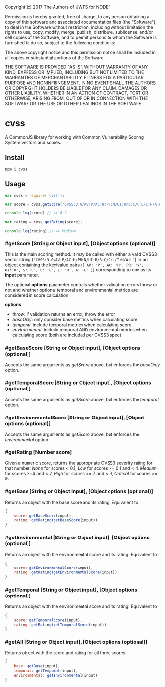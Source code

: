 Copyright (c) 2017 The Authors of 'JWTS for NODE'

Permission is hereby granted, free of charge, to any person obtaining a copy of
this software and associated documentation files (the "Software"), to deal in
the Software without restriction, including without limitation the rights to
use, copy, modify, merge, publish, distribute, sublicense, and/or sell copies of
the Software, and to permit persons to whom the Software is furnished to do so,
subject to the following conditions:

The above copyright notice and this permission notice shall be included in all
copies or substantial portions of the Software.

THE SOFTWARE IS PROVIDED "AS IS", WITHOUT WARRANTY OF ANY KIND, EXPRESS OR
IMPLIED, INCLUDING BUT NOT LIMITED TO THE WARRANTIES OF MERCHANTABILITY, FITNESS
FOR A PARTICULAR PURPOSE AND NONINFRINGEMENT. IN NO EVENT SHALL THE AUTHORS OR
COPYRIGHT HOLDERS BE LIABLE FOR ANY CLAIM, DAMAGES OR OTHER LIABILITY, WHETHER
IN AN ACTION OF CONTRACT, TORT OR OTHERWISE, ARISING FROM, OUT OF OR IN
CONNECTION WITH THE SOFTWARE OR THE USE OR OTHER DEALINGS IN THE SOFTWARE.
# cvss
A CommonJS library for working with Common Vulnerability Scoring System vectors and scores.

## Install

`npm i cvss`

## Usage

```javascript
var cvss = require('cvss');

var score = cvss.getScore('CVSS:3.0/AV:P/AC:H/PR:N/UI:R/S:C/C:L/I:H/A:L');

console.log(score) // => 6.2

var rating = cvss.getRating(score);

console.log(rating) // => Medium
```

### #getScore [String or Object input], [Object options (optional)]

This is the main scoring method. It may be called with either a valid CVSS3 vector string (`'CVSS:3.0/AV:P/AC:H/PR:N/UI:R/S:C/C:L/I:H/A:L'`) or an object containing the key/value pairs (`{ AV: 'P', AC: 'H', PR: 'N', UI:'R', S: 'C', C: 'L', I: 'H', A: 'L' }`) corresponding to one as its **input** parameter.

The optional **options** parameter controls whether validation errors throw or not and whether optional temporal and environmental metrics are considered in score calculation

**options**
- _throw_: if validation returns an error, throw the error
- _baseOnly_: only consider base metrics when calculating score
- _temporal_: include temporal metrics when calculating score
- _environmental_: include temporal AND environmental metrics when calculating score (both are included per CVSS3 spec)

### #getBaseScore [String or Object input], [Object options (optional)]

Accepts the same arguments as _getScore_ above, but enforces the _baseOnly_ option.

### #getTemporalScore [String or Object input], [Object options (optional)]

Accepts the same arguments as _getScore_ above, but enforces the _temporal_ option.
### #getEnvironmentalScore [String or Object input], [Object options (optional)]

Accepts the same arguments as _getScore_ above, but enforces the _environmental_ option.

### #getRating [Number score]

Given a numeric score, returns the appropriate CVSS3 severity rating for that number: _None_ for scores < 0.1, _Low_ for scores >= 0.1 and < 4, _Medium_ for scores >=4 and < 7, _High_ for scores >= 7 and < 9, _Critical_ for scores >= 9.

### #getBase [String or Object input], [Object options (optional)]

Returns an object with the base score and its rating. Equivalent to
```javascript
{
    score: getBaseScore(input),
    rating: getRating(getBaseScore(input))
}
```

### #getEnvironmental [String or Object input], [Object options (optional)]

Returns an object with the environmental score and its rating. Equivalent to
```javascript
{
    score: getEnvironmentalScore(input),
    rating: getRating(getEnvironmentalScore(input))
}
```

### #getTemporal [String or Object input], [Object options (optional)]

Returns an object with the environmental score and its rating. Equivalent to
```javascript
{
    score: getTemporalScore(input),
    rating: getRating(getTemporalScore(input))
}
```

### #getAll [String or Object input], [Object options (optional)]

Returns object with the score and rating for all three scores:
```javascript
{
    base: getBase(input),
    temporal: getTemporal(input),
    environmental: getEnvironmental(input)
}
```
